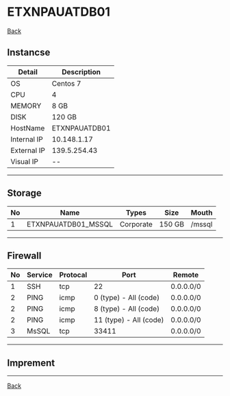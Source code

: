 # ETXNPAUATDB01

[Back](../README.md)
## Instancse
Detail | Description
--- | ---
OS | Centos 7
CPU | 4
MEMORY | 8 GB
DISK | 120 GB
HostName | ETXNPAUATDB01
Internal IP | 10.148.1.17
External IP | 139.5.254.43
Visual IP   | --

---

## Storage

No | Name | Types | Size | Mouth
--- | --- | --- | --- | ---
1 | ETXNPAUATDB01_MSSQL | Corporate | 150 GB | /mssql

---

## Firewall

No | Service | Protocal | Port | Remote
--- | --- | --- | --- | ---
1 | SSH | tcp | 22 | 0.0.0.0/0
2 | PING | icmp | 0 (type) - All (code) | 0.0.0.0/0
2 | PING | icmp | 8 (type) - All (code) | 0.0.0.0/0
2 | PING | icmp | 11 (type) - All (code) | 0.0.0.0/0
3 | MsSQL | tcp | 33411 | 0.0.0.0/0

---
## Imprement

---

[Back](../README.md)